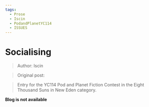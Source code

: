 ```yaml
---
tags:
  - Prose
  - Iscin
  - PodandPlanetYC114
  - ISSUES
---
```


# Socialising

> Author: Iscin

> Original post: 

> Entry for the YC114 Pod and Planet Fiction Contest in the Eight Thousand Suns in New Eden category.


**Blog is not available**